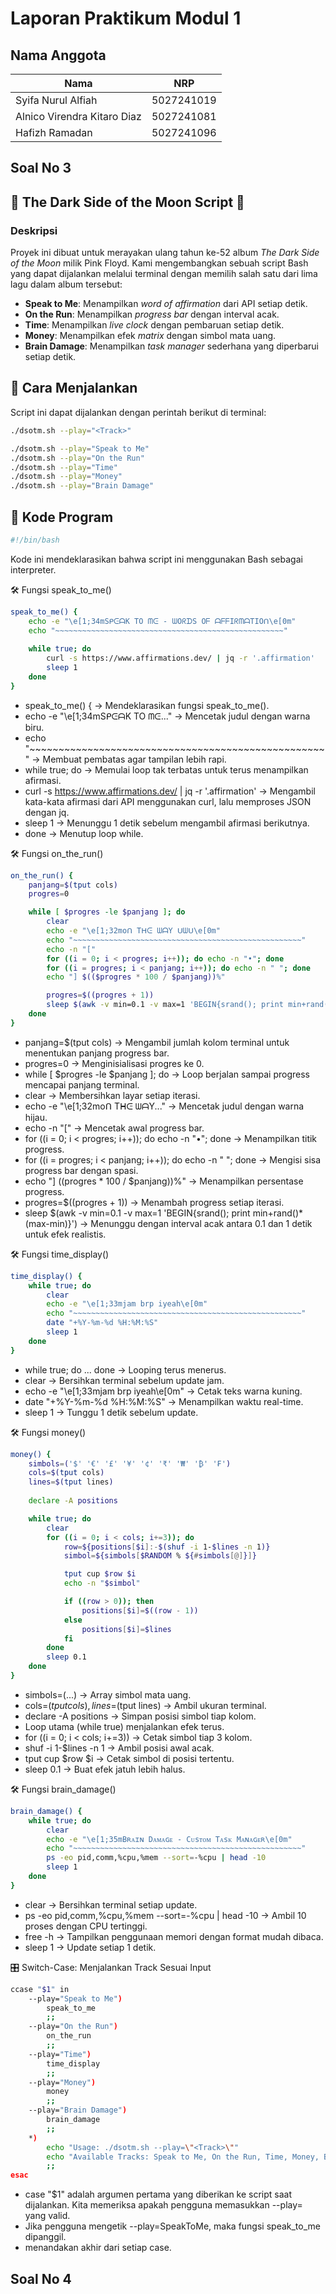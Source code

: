 # Laporan Praktikum Modul 1

## Nama Anggota

| Nama                        | NRP        |
| --------------------------- | ---------- |
| Syifa Nurul Alfiah          | 5027241019 |
| Alnico Virendra Kitaro Diaz | 5027241081 |
| Hafizh Ramadan             | 5027241096 |

## Soal No 3
##  🎵 The Dark Side of the Moon Script 🎵

### Deskripsi

Proyek ini dibuat untuk merayakan ulang tahun ke-52 album *The Dark Side of the Moon* milik Pink Floyd. Kami mengembangkan sebuah script Bash yang dapat dijalankan melalui terminal dengan memilih salah satu dari lima lagu dalam album tersebut:  

- **Speak to Me**: Menampilkan *word of affirmation* dari API setiap detik.  
- **On the Run**: Menampilkan *progress bar* dengan interval acak.  
- **Time**: Menampilkan *live clock* dengan pembaruan setiap detik.  
- **Money**: Menampilkan efek *matrix* dengan simbol mata uang.  
- **Brain Damage**: Menampilkan *task manager* sederhana yang diperbarui setiap detik.

## 📌 Cara Menjalankan  
Script ini dapat dijalankan dengan perintah berikut di terminal:  

```sh
./dsotm.sh --play="<Track>"
```
```sh
./dsotm.sh --play="Speak to Me"
./dsotm.sh --play="On the Run"
./dsotm.sh --play="Time"
./dsotm.sh --play="Money"
./dsotm.sh --play="Brain Damage"
```

## 📝 Kode Program

```sh
#!/bin/bash
```
Kode ini mendeklarasikan bahwa script ini menggunakan Bash sebagai interpreter.

🛠️ Fungsi speak_to_me()
```sh
speak_to_me() {
    echo -e "\e[1;34mSᑭᕮᗩK TO ᗰᕮ - ᗯOᖇᗪS Oᖴ ᗩᖴᖴIᖇᗰᗩTIOᑎ\e[0m"
    echo "~~~~~~~~~~~~~~~~~~~~~~~~~~~~~~~~~~~~~~~~~~~~~~~~~~~"
    
    while true; do
        curl -s https://www.affirmations.dev/ | jq -r '.affirmation'
        sleep 1
    done
}
```
- speak_to_me() { → Mendeklarasikan fungsi speak_to_me().
- echo -e "\e[1;34mSᑭᕮᗩK TO ᗰᕮ..." → Mencetak judul dengan warna biru.
- echo "~~~~~~~~~~~~~~~~~~~~~~~~~~~~~~~~~~~~~~~~~~~~~~~~~~~" → Membuat pembatas agar tampilan lebih rapi.
- while true; do → Memulai loop tak terbatas untuk terus menampilkan afirmasi.
- curl -s https://www.affirmations.dev/ | jq -r '.affirmation' → Mengambil kata-kata afirmasi dari API menggunakan curl, lalu memproses JSON dengan jq.
- sleep 1 → Menunggu 1 detik sebelum mengambil afirmasi berikutnya.
- done → Menutup loop while.

🛠️ Fungsi on_the_run()
```sh
on_the_run() {
    panjang=$(tput cols)
    progres=0

    while [ $progres -le $panjang ]; do
        clear
        echo -e "\e[1;32moᑎ Tᕼᕮ ᗯᗩY ᑌᗯᑌ\e[0m"
        echo "~~~~~~~~~~~~~~~~~~~~~~~~~~~~~~~~~~~~~~~~~~~~~~~~~~~"
        echo -n "["
        for ((i = 0; i < progres; i++)); do echo -n "•"; done
        for ((i = progres; i < panjang; i++)); do echo -n " "; done
        echo "] $(($progres * 100 / $panjang))%"

        progres=$((progres + 1))
        sleep $(awk -v min=0.1 -v max=1 'BEGIN{srand(); print min+rand()*(max-min)}')
    done
}
```
- panjang=$(tput cols) → Mengambil jumlah kolom terminal untuk menentukan panjang progress bar.
- progres=0 → Menginisialisasi progres ke 0.
- while [ $progres -le $panjang ]; do → Loop berjalan sampai progress mencapai panjang terminal.
- clear → Membersihkan layar setiap iterasi.
- echo -e "\e[1;32moᑎ Tᕼᕮ ᗯᗩY..." → Mencetak judul dengan warna hijau.
- echo -n "[" → Mencetak awal progress bar.
- for ((i = 0; i < progres; i++)); do echo -n "•"; done → Menampilkan titik progress.
- for ((i = progres; i < panjang; i++)); do echo -n " "; done → Mengisi sisa progress bar dengan spasi.
- echo "] $(($progres * 100 / $panjang))%" → Menampilkan persentase progress.
- progres=$((progres + 1)) → Menambah progress setiap iterasi.
- sleep $(awk -v min=0.1 -v max=1 'BEGIN{srand(); print min+rand()*(max-min)}') → Menunggu dengan interval acak antara 0.1 dan 1 detik untuk efek realistis.

🛠️ Fungsi time_display()
```sh
time_display() {
    while true; do
        clear
        echo -e "\e[1;33mjam brp iyeah\e[0m"
        echo "~~~~~~~~~~~~~~~~~~~~~~~~~~~~~~~~~~~~~~~~~~~~~~~~~~~"
        date "+%Y-%m-%d %H:%M:%S"
        sleep 1
    done
}
```
- while true; do ... done → Looping terus menerus.
- clear → Bersihkan terminal sebelum update jam.
- echo -e "\e[1;33mjam brp iyeah\e[0m" → Cetak teks warna kuning.
- date "+%Y-%m-%d %H:%M:%S" → Menampilkan waktu real-time.
- sleep 1 → Tunggu 1 detik sebelum update.

🛠️ Fungsi money()
```sh
money() {
    simbols=('$' '€' '£' '¥' '¢' '₹' '₩' '₿' '₣')
    cols=$(tput cols)
    lines=$(tput lines)
    
    declare -A positions

    while true; do
        clear
        for ((i = 0; i < cols; i+=3)); do
            row=${positions[$i]:-$(shuf -i 1-$lines -n 1)}
            simbol=${simbols[$RANDOM % ${#simbols[@]}]}

            tput cup $row $i
            echo -n "$simbol"

            if ((row > 0)); then
                positions[$i]=$((row - 1))
            else
                positions[$i]=$lines
            fi
        done
        sleep 0.1
    done
}
```
- simbols=(...) → Array simbol mata uang.
- cols=$(tput cols), lines=$(tput lines) → Ambil ukuran terminal.
- declare -A positions → Simpan posisi simbol tiap kolom.
- Loop utama (while true) menjalankan efek terus.
- for ((i = 0; i < cols; i+=3)) → Cetak simbol tiap 3 kolom.
- shuf -i 1-$lines -n 1 → Ambil posisi awal acak.
- tput cup $row $i → Cetak simbol di posisi tertentu.
- sleep 0.1 → Buat efek jatuh lebih halus.

🛠️ Fungsi brain_damage()
```sh
brain_damage() {
    while true; do
        clear
        echo -e "\e[1;35mBʀᴀɪɴ Dᴀᴍᴀɢᴇ - Cᴜsᴛᴏᴍ Tᴀsᴋ Mᴀɴᴀɢᴇʀ\e[0m"
        echo "~~~~~~~~~~~~~~~~~~~~~~~~~~~~~~~~~~~~~~~~~~~~~~~~~~~"
        ps -eo pid,comm,%cpu,%mem --sort=-%cpu | head -10
        sleep 1
    done
}
```
- clear → Bersihkan terminal setiap update.
- ps -eo pid,comm,%cpu,%mem --sort=-%cpu | head -10 → Ambil 10 proses dengan CPU tertinggi.
- free -h → Tampilkan penggunaan memori dengan format mudah dibaca.
- sleep 1 → Update setiap 1 detik.

🎛️ Switch-Case: Menjalankan Track Sesuai Input  
```sh
ccase "$1" in
    --play="Speak to Me")
        speak_to_me
        ;;
    --play="On the Run")
        on_the_run
        ;;
    --play="Time")
        time_display
        ;;
    --play="Money")
        money
        ;;
    --play="Brain Damage")
        brain_damage
        ;;
    *)
        echo "Usage: ./dsotm.sh --play=\"<Track>\""
        echo "Available Tracks: Speak to Me, On the Run, Time, Money, Brain Damage"
        ;;
esac
```
- case "$1" adalah argumen pertama yang diberikan ke script saat dijalankan. Kita memeriksa apakah pengguna memasukkan --play=<Track> yang valid.
- Jika pengguna mengetik --play=SpeakToMe, maka fungsi speak_to_me dipanggil.
- menandakan akhir dari setiap case.

## Soal No 4


